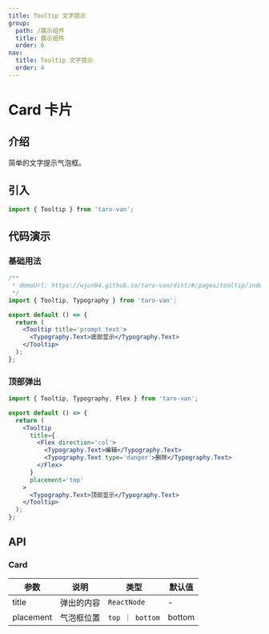 ```yaml
---
title: Tooltip 文字提示
group:
  path: /展示组件
  title: 展示组件
  order: 6
nav:
  title: Tooltip 文字提示
  order: 4
---
```


# Card 卡片

## 介绍

简单的文字提示气泡框。

## 引入

```jsx | pure
import { Tooltip } from 'taro-van';
```

## 代码演示

### 基础用法

```jsx | iframe
/**
 * demoUrl: https://wjun94.github.io/taro-van/dist/#/pages/tooltip/index
 */
import { Tooltip, Typography } from 'taro-van';

export default () => {
  return (
    <Tooltip title='prompt text'>
      <Typography.Text>底部显示</Typography.Text>
    </Tooltip>
  );
};
```

### 顶部弹出

```jsx | iframe
import { Tooltip, Typography, Flex } from 'taro-van';

export default () => {
  return (
    <Tooltip
      title={
        <Flex direction='col'>
          <Typography.Text>编辑</Typography.Text>
          <Typography.Text type='danger'>删除</Typography.Text>
        </Flex>
      }
      placement='top'
    >
      <Typography.Text>顶部显示</Typography.Text>
    </Tooltip>
  );
};
```

## API

### Card

| 参数      | 说明       | 类型            | 默认值 |
| --------- | ---------- | --------------- | ------ |
| title     | 弹出的内容 | `ReactNode`     | -      |
| placement | 气泡框位置 | `top ｜ bottom` | bottom |
